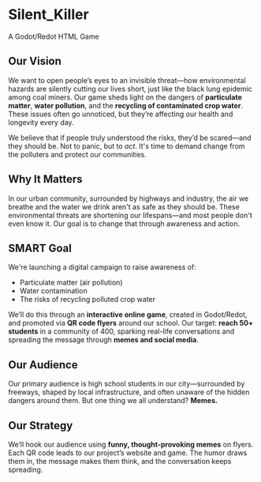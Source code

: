 
# Silent_Killer

A Godot/Redot HTML Game

## Our Vision

We want to open people’s eyes to an invisible threat—how environmental hazards are silently cutting our lives short, just like the black lung epidemic among coal miners. Our game sheds light on the dangers of **particulate matter**, **water pollution**, and the **recycling of contaminated crop water**. These issues often go unnoticed, but they’re affecting our health and longevity every day.

We believe that if people truly understood the risks, they’d be scared—and they should be. Not to panic, but to *act*. It's time to demand change from the polluters and protect our communities.

## Why It Matters

In our urban community, surrounded by highways and industry, the air we breathe and the water we drink aren't as safe as they should be. These environmental threats are shortening our lifespans—and most people don't even know it. Our goal is to change that through awareness and action.

## SMART Goal

We're launching a digital campaign to raise awareness of:

- Particulate matter (air pollution)
- Water contamination
- The risks of recycling polluted crop water

We’ll do this through an **interactive online game**, created in Godot/Redot, and promoted via **QR code flyers** around our school. Our target: **reach 50+ students** in a community of 400, sparking real-life conversations and spreading the message through **memes and social media**.

## Our Audience

Our primary audience is high school students in our city—surrounded by freeways, shaped by local infrastructure, and often unaware of the hidden dangers around them. But one thing we all understand? **Memes.**

## Our Strategy

We’ll hook our audience using **funny, thought-provoking memes** on flyers. Each QR code leads to our project’s website and game. The humor draws them in, the message makes them think, and the conversation keeps spreading.
